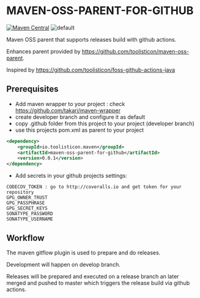 # MAVEN-OSS-PARENT-FOR-GITHUB

[![Maven Central](https://maven-badges.herokuapp.com/maven-central/io.toolisticon.maven/maven-oss-parent-for-github/badge.svg)](https://maven-badges.herokuapp.com/maven-central/io.toolisticon.maven/maven-oss-parent-for-github)
![default](https://github.com/toolisticon/maven-oss-parent-for-github/workflows/default/badge.svg?branch=develop)

Maven OSS parent that supports releases build with github actions.

Enhances parent provided by https://github.com/toolisticon/maven-oss-parent.

Inspired by https://github.com/toolisticon/foss-github-actions-java

## Prerequisites

- Add maven wrapper to your project : check https://github.com/takari/maven-wrapper
- create developer branch and configure it as default
- copy .github folder from this project to your project (developer branch)
- use this projects pom.xml as parent to your project

```xml
<dependency>
    <groupId>io.toolisticon.maven</groupId>
    <artifactId>maven-oss-parent-for-github</artifactId>
    <version>0.0.1</version>
</dependency>
```

- Add secrets in your github projects settings:
```
CODECOV_TOKEN : go to http://coveralls.io and get token for your repository
GPG_OWNER_TRUST
GPG_PASSPHRASE
GPG_SECRET_KEYS
SONATYPE_PASSWORD
SONATYPE_USERNAME
```

## Workflow
The maven gitflow plugin is used to prepare and do releases. 

Development will happen on develop branch. 

Releases will be prepared and executed on a release branch an later merged and pushed to master which triggers the release build via github actions.
